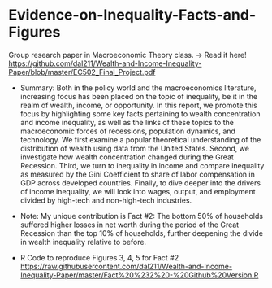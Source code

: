 # Evidence-on-Inequality-Facts-and-Figures
Group research paper in Macroeconomic Theory class.
-> Read it here! https://github.com/dal211/Wealth-and-Income-Inequality-Paper/blob/master/EC502_Final_Project.pdf

- Summary:
Both in the policy world and the macroeconomics literature, increasing focus has been
placed on the topic of inequality, be it in the realm of wealth, income, or opportunity. In
this report, we promote this focus by highlighting some key facts pertaining to wealth concentration
and income inequality, as well as the links of these topics to the macroeconomic
forces of recessions, population dynamics, and technology. We first examine a popular
theoretical understanding of the distribution of wealth using data from the United States.
Second, we investigate how wealth concentration changed during the Great Recession.
Third, we turn to inequality in income and compare inequality as measured by the Gini
Coefficient to share of labor compensation in GDP across developed countries. Finally,
to dive deeper into the drivers of income inequality, we will look into wages, output, and
employment divided by high-tech and non-high-tech industries.  

- Note: My unique contribution is Fact #2: The bottom 50% of households suffered higher losses in net worth during the
period of the Great Recession than the top 10% of households, further deepening the
divide in wealth inequality relative to before. 

- R Code to reproduce Figures 3, 4, 5 for Fact #2
https://raw.githubusercontent.com/dal211/Wealth-and-Income-Inequality-Paper/master/Fact%20%232%20-%20Github%20Version.R


